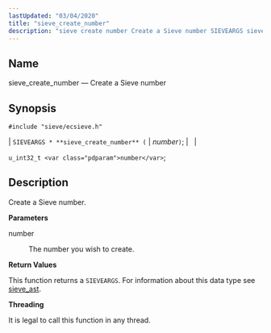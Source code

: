 ```yaml
---
lastUpdated: "03/04/2020"
title: "sieve_create_number"
description: "sieve create number Create a Sieve number SIEVEARGS sieve create number number u int 32 t number Create a Sieve number number The number you wish to create This function returns a SIEVEARGS For information about this data type see sieve ast It is legal to call this function in..."
---
```


<a name="apis.sieve_create_number"></a> 
## Name

sieve_create_number — Create a Sieve number

## Synopsis

`#include "sieve/ecsieve.h"`

| `SIEVEARGS * **sieve_create_number** (` | <var class="pdparam">number</var>`)`; |   |

`u_int32_t <var class="pdparam">number</var>`;<a name="idp59853808"></a> 
## Description

Create a Sieve number.

**<a name="idp59855008"></a> Parameters**

<dl class="variablelist">

<dt>number</dt>

<dd>

The number you wish to create.

</dd>

</dl>

**<a name="idp59857744"></a> Return Values**

This function returns a `SIEVEARGS`. For information about this data type see [sieve_ast](/momentum/3/3-api/structs-sieve-ast).

**<a name="idp59859856"></a> Threading**

It is legal to call this function in any thread.